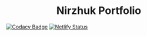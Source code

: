 
<h1 align="center">
  Nirzhuk Portfolio
</h1>

[![Codacy Badge](https://api.codacy.com/project/badge/Grade/b55b52f4ad65478285517ff22953bf76)](https://app.codacy.com/app/Nirzhuk/portfolio-blog?utm_source=github.com&utm_medium=referral&utm_content=Nirzhuk/portfolio-blog&utm_campaign=Badge_Grade_Dashboard)
[![Netlify Status](https://api.netlify.com/api/v1/badges/28fde3df-2c84-4ec4-9941-3243e3a6dfd5/deploy-status)](https://app.netlify.com/sites/pensive-torvalds-d298fa/deploys)
